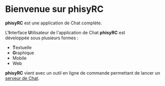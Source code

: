 # Bienvenue sur phisyRC

**phisyRC** est une application de Chat complète.

L'**I**nterface **U**tilisateur de l'application de Chat **phisyRC** est\
développée sous plusieurs formes :

- **T**extuelle
- **G**raphique
- Mobile
- Web

**phisyRC** vient avec un outil en ligne de commande permettant de lancer un\
[serveur de Chat](./docs/developers/chat-server.md).
